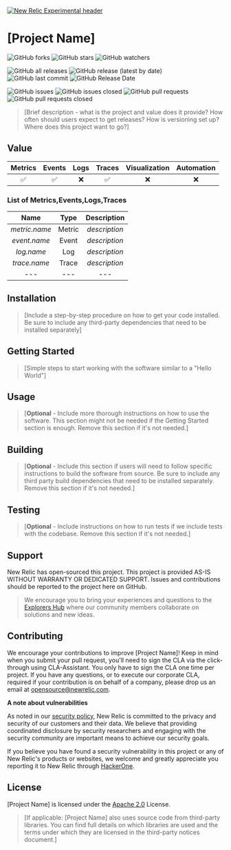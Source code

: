 [![New Relic Experimental header](https://github.com/newrelic/opensource-website/raw/master/src/images/categories/Experimental.png)](https://opensource.newrelic.com/oss-category/#new-relic-experimental)

# [Project Name] 
![GitHub forks](https://img.shields.io/github/forks/newrelic-experimental/nr-automatic-grants-for-aum?style=social)
![GitHub stars](https://img.shields.io/github/stars/newrelic-experimental/nr-automatic-grants-for-aum?style=social)
![GitHub watchers](https://img.shields.io/github/watchers/newrelic-experimental/nr-automatic-grants-for-aum?style=social)

![GitHub all releases](https://img.shields.io/github/downloads/newrelic-experimental/nr-automatic-grants-for-aum/total)
![GitHub release (latest by date)](https://img.shields.io/github/v/release/newrelic-experimental/nr-automatic-grants-for-aum)
![GitHub last commit](https://img.shields.io/github/last-commit/newrelic-experimental/nr-automatic-grants-for-aum)
![GitHub Release Date](https://img.shields.io/github/release-date/newrelic-experimental/nr-automatic-grants-for-aum)


![GitHub issues](https://img.shields.io/github/issues/newrelic-experimental/nr-automatic-grants-for-aum)
![GitHub issues closed](https://img.shields.io/github/issues-closed/newrelic-experimental/nr-automatic-grants-for-aum)
![GitHub pull requests](https://img.shields.io/github/issues-pr/newrelic-experimental/nr-automatic-grants-for-aum)
![GitHub pull requests closed](https://img.shields.io/github/issues-pr-closed/newrelic-experimental/nr-automatic-grants-for-aum)


>[Brief description - what is the project and value does it provide? How often should users expect to get releases? How is versioning set up? Where does this project want to go?]

## Value 

|Metrics | Events | Logs | Traces | Visualization | Automation |
|:-:|:-:|:-:|:-:|:-:|:-:|
|:white_check_mark:|:white_check_mark:|:x:|:white_check_mark:|:x:|:x:|

### List of Metrics,Events,Logs,Traces 
|Name | Type | Description |
|:-:|:-:|:-:|
|*metric.name* | Metric| *description*|
|*event.name* | Event|  *description*|
|*log.name* | Log|  *description*|
|*trace.name*| Trace| *description*
|---|---|---|

## Installation

> [Include a step-by-step procedure on how to get your code installed. Be sure to include any third-party dependencies that need to be installed separately]

## Getting Started

>[Simple steps to start working with the software similar to a "Hello World"]

## Usage

>[**Optional** - Include more thorough instructions on how to use the software. This section might not be needed if the Getting Started section is enough. Remove this section if it's not needed.]

## Building

>[**Optional** - Include this section if users will need to follow specific instructions to build the software from source. Be sure to include any third party build dependencies that need to be installed separately. Remove this section if it's not needed.]

## Testing

>[**Optional** - Include instructions on how to run tests if we include tests with the codebase. Remove this section if it's not needed.]

## Support

New Relic has open-sourced this project. This project is provided AS-IS WITHOUT WARRANTY OR DEDICATED SUPPORT. Issues and contributions should be reported to the project here on GitHub.

>We encourage you to bring your experiences and questions to the [Explorers Hub](https://discuss.newrelic.com) where our community members collaborate on solutions and new ideas.


## Contributing

We encourage your contributions to improve [Project Name]! Keep in mind when you submit your pull request, you'll need to sign the CLA via the click-through using CLA-Assistant. You only have to sign the CLA one time per project. If you have any questions, or to execute our corporate CLA, required if your contribution is on behalf of a company, please drop us an email at opensource@newrelic.com.

**A note about vulnerabilities**

As noted in our [security policy](../../security/policy), New Relic is committed to the privacy and security of our customers and their data. We believe that providing coordinated disclosure by security researchers and engaging with the security community are important means to achieve our security goals.

If you believe you have found a security vulnerability in this project or any of New Relic's products or websites, we welcome and greatly appreciate you reporting it to New Relic through [HackerOne](https://hackerone.com/newrelic).

## License

[Project Name] is licensed under the [Apache 2.0](http://apache.org/licenses/LICENSE-2.0.txt) License.

>[If applicable: [Project Name] also uses source code from third-party libraries. You can find full details on which libraries are used and the terms under which they are licensed in the third-party notices document.]

